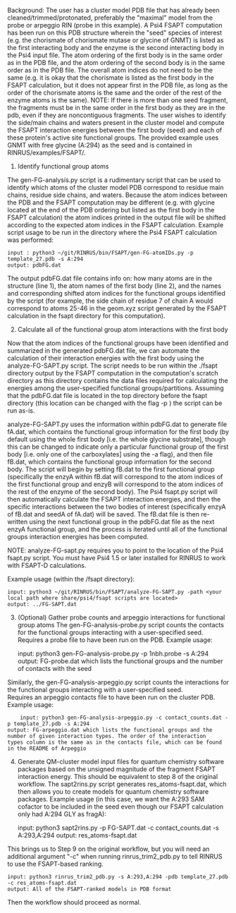 Background: The user has a cluster model PDB file that has already been 
cleaned/trimmed/protonated, preferably the "maximal" model from the 
probe or arpeggio RIN (probe in this example). A Psi4 FSAPT computation has 
been run on this PDB structure wherein the "seed" species of interest 
(e.g. the chorismate of chorismate mutase or glycine of GNMT) is listed 
as the first interacting body and the enzyme is the second interacting 
body in the Psi4 input file. The atom ordering of the first body is in 
the same order as in the PDB file, and the atom ordering of the second 
body is in the same order as in the PDB file. The overall atom indices 
do not need to be the same (e.g. it is okay that the chorismate 
is listed as the first body in the FSAPT calculation, but it does not 
appear first in the PDB file, as long as the order of the chorismate 
atoms is the same and the order of the rest of the enzyme atoms is the 
same). NOTE: If there is more than one seed fragment, the fragments must be in the
same order in the first body as they are in the pdb, even if they are noncontiguous 
fragments. 
The user wishes to identify the side/main chains and waters present in the cluster model 
and compute the FSAPT interaction energies between the first body (seed) and each 
of these protein's active site functional groups.
The provided example uses GNMT with free glycine (A:294) as the seed and is 
contained in RINRUS/examples/FSAPT/.

1) Identify functional group atoms

The gen-FG-analysis.py script is a rudimentary script that can be used 
to identify which atoms of the cluster model PDB correspond to residue main 
chains, residue side chains, and waters. Because the atom indices between 
the PDB and the FSAPT computation may be different (e.g. with glycine 
located at the end of the PDB ordering but listed as the first body in 
the FSAPT calculation) the atom indices printed in the output file will be 
shifted according to the expected atom indices in the FSAPT calculation. 
Example script usage to be run in the directory where the Psi4 FSAPT calculation
was performed:

	input : python3 ~/git/RINRUS/bin/FSAPT/gen-FG-atomIDs.py -p template_27.pdb -s A:294
	output: pdbFG.dat

The output pdbFG.dat file contains info on: how many atoms are in 
the structure (line 1), the atom names of the first body (line 2), and the 
names and corresponding shifted atom indices for the functional groups 
identified by the script (for example, the side chain of residue 7 of 
chain A would correspond to atoms 25-46 in the geom.xyz script generated 
by the FSAPT calculation in the fsapt directory for this computation).

2) Calculate all of the functional group atom interactions with the first body

Now that the atom indices of the functional groups have been 
identified and summarized in the generated pdbFG.dat file, we can 
automate the calculation of their interaction energies with the 
first body using the analyze-FG-SAPT.py script. The script needs 
to be run within the ./fsapt directory output by the FSAPT computation 
in the computation's scratch directory as this directory contains the 
data files required for calculating the energies among the user-specified 
functional groups/partitions. Assuming that the pdbFG.dat file is located 
in the top directory before the fsapt directory (this location can be changed 
with the flag -p ) the script can be run as-is. 

analyze-FG-SAPT.py uses the information within pdbFG.dat to 
generate file fA.dat, which contains the functional group information for 
the first body (by default using the whole first body [i.e. the whole 
glycine substrate], though this can be changed to indicate only a particular 
functional group of the first body [i.e. only one of the carboxylates] 
using the -a flag), and then file fB.dat, which contains the functional 
group information for the second body. The script will begin by setting 
fB.dat to the first functional group (specifically the enzyA within 
fB.dat will correspond to the atom indices of the first functional group 
and enzyB will correspond to the atom indices of the rest of the enzyme 
of the second body). The Psi4 fsapt.py script will then automatically 
calculate the FSAPT interaction energies, and then the 
specific interactions between the two bodies of interest (specifically 
enzyA of fB.dat and seedA of fA.dat) will be saved. The fB.dat file is 
then re-written using the next functional group in the pdbFG.dat file 
as the next enzyA functional group, and the process is iterated until 
all of the functional groups interaction energies has been computed. 

NOTE: analyze-FG-sapt.py requires you to point to the location of the Psi4 fsapt.py script.
You must have Psi4 1.5 or later installed for RINRUS to work with FSAPT-D calculations.

Example usage (within the /fsapt directory):

	input: python3 ~/git/RINRUS/bin/FSAPT/analyze-FG-SAPT.py -path <your local path where share/psi4/fsapt scripts are located> 
	output: ../FG-SAPT.dat 

3) (Optional) Gather probe counts and arpeggio interactions for functional group atoms
The gen-FG-analysis-probe.py script counts the contacts for 
the functional groups interacting with a user-specified seed. Requires 
a probe file to have been run on the PDB. 
Example usage:

	input: python3 gen-FG-analysis-probe.py -p 1nbh.probe -s A:294
	output: FG-probe.dat which lists the functional groups and the number of contacts with the seed

Similarly, the gen-FG-analysis-arpeggio.py script counts the interactions for 
the functional groups interacting with a user-specified seed. 	
Requires an arpeggio contacts file to have been run on the cluster PDB. 	
Example usage: 

        input: python3 gen-FG-analysis-arpeggio.py -c contact_counts.dat -p template_27.pdb -s A:294 
	output: FG-arpeggio.dat which lists the functional groups and the number of given interaction types. The order of the interaction 
	types column is the same as in the contacts file, which can be found in the README of Arpeggio

4) Generate QM-cluster model input files for quantum chemistry software packages based on the unsigned magnitude of the fragment FSAPT interaction energy. This
should be equivalent to step 8 of the original workflow. The sapt2rins.py script generates res_atoms-fsapt.dat, which then allows you to create models for quantum chemistry software packages. 
Example usage (in this case, we want the A:293 SAM cofactor to be included in the seed even though our FSAPT calculation only had A:294 GLY as fragA): 

	input: python3 sapt2rins.py -p FG-SAPT.dat -c contact_counts.dat -s A:293,A:294 
	output: res_atoms-fsapt.dat 
	
This brings us to Step 9 on the original workflow, but you will need an additional argument "-c" when running rinrus_trim2_pdb.py to tell RINRUS to use the 
FSAPT-based ranking.

	input: python3 rinrus_trim2_pdb.py -s A:293,A:294 -pdb template_27.pdb -c res_atoms-fsapt.dat 
	output: All of the FSAPT-ranked models in PDB format

Then the workflow should proceed as normal. 
